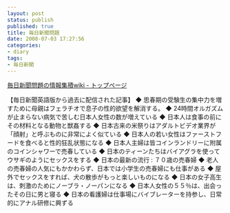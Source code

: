 ```yaml
---
layout: post
status: publish
published: true
title: 毎日新聞問題
date: 2008-07-03 17:27:56
categories:
- diary
tags:
- 毎日新聞
---
```

<a href="http://www8.atwiki.jp/mainichi-matome/">毎日新聞問題の情報集積wiki - トップページ</a>

【毎日新聞英語版から過去に配信された記事】
◆ 思春期の受験生の集中力を増すために母親はフェラチオで息子の性的欲望を解消する。
◆ 24時間オルガズムが止まらない病気で苦しむ日本人女性の数が増えている
◆ 日本人は食事の前にその材料となる動物と獣姦する
◆ 日本古来の米祭りはアダルトビデオ業界が「顔射」と呼ぶものに非常によく似ている
◆ 日本人の若い女性はファーストフードを食べると性的狂乱状態になる
◆ 日本人主婦は皆コインランドリーに附属のコインシャワーで売春している
◆ 日本のティーンたちはバイアグラを使ってウサギのようにセックスをする
◆ 日本の最新の流行 : ７０歳の売春婦
◆ 老人の売春婦の人気にもかかわらず、日本では小学生の売春婦にも仕事がある
◆ 屋外でセックスをすれば、犬の散歩がもっと楽しいものになる
◆ 日本の女子高生は、刺激のためにノーブラ・ノーパンになる
◆ 日本人女性の５５％は、出会ったその日に男と寝る
◆ 日本の看護婦は仕事場にバイブレーターを持参し、日常的にアナル研修に興ずる
